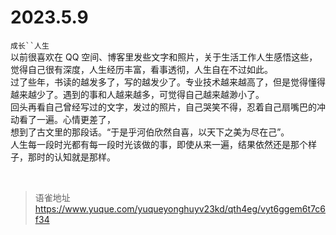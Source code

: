 # 2023.5.9
` 成长``人生 `  
以前很喜欢在 QQ 空间、博客里发些文字和照片，关于生活工作人生感悟这些，觉得自己很有深度，人生经历丰富，看事透彻，人生自在不过如此。  
过了些年，书读的越发多了，写的越发少了。专业技术越来越高了，但是觉得懂得越来越少了。遇到的事和人越来越多，可觉得自己越来越渺小了。  
回头再看自己曾经写过的文字，发过的照片，自己哭笑不得，忍着自己扇嘴巴的冲动看了一遍。心情更差了，  
想到了古文里的那段话。“于是乎河伯欣然自喜，以天下之美为尽在己”。  
人生每一段时光都有每一段时光该做的事，即使从来一遍，结果依然还是那个样子，那时的认知就是那样。

<br>
  
> 语雀地址 https://www.yuque.com/yuqueyonghuyv23kd/qth4eg/vyt6ggem6t7c6f34